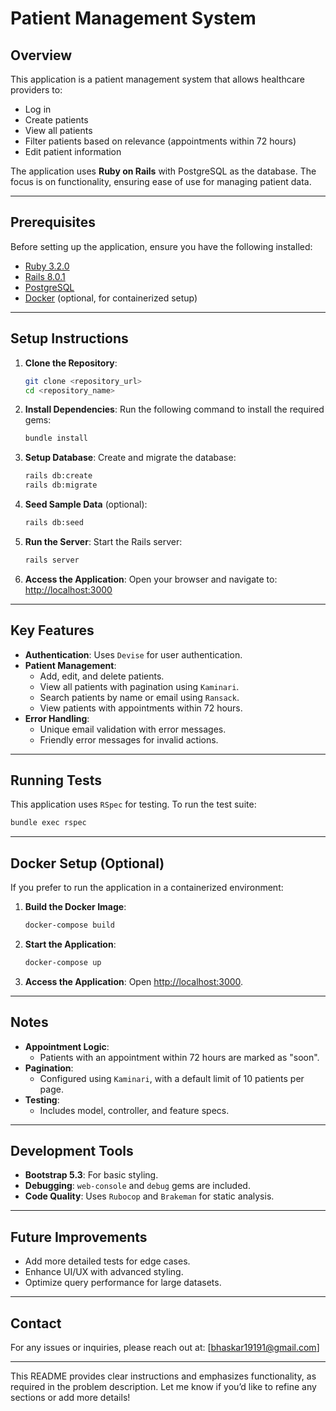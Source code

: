# Patient Management System

## Overview
This application is a patient management system that allows healthcare providers to:
- Log in
- Create patients
- View all patients
- Filter patients based on relevance (appointments within 72 hours)
- Edit patient information

The application uses **Ruby on Rails** with PostgreSQL as the database. The focus is on functionality, ensuring ease of use for managing patient data.

---

## Prerequisites

Before setting up the application, ensure you have the following installed:
- [Ruby 3.2.0](https://www.ruby-lang.org/en/documentation/installation/)
- [Rails 8.0.1](https://rubyonrails.org/)
- [PostgreSQL](https://www.postgresql.org/download/)
- [Docker](https://www.docker.com/) (optional, for containerized setup)

---

## Setup Instructions

1. **Clone the Repository**:
   ```bash
   git clone <repository_url>
   cd <repository_name>
   ```

2. **Install Dependencies**:
   Run the following command to install the required gems:
   ```bash
   bundle install
   ```

3. **Setup Database**:
   Create and migrate the database:
   ```bash
   rails db:create
   rails db:migrate
   ```

4. **Seed Sample Data** (optional):
   ```bash
   rails db:seed
   ```

5. **Run the Server**:
   Start the Rails server:
   ```bash
   rails server
   ```

6. **Access the Application**:
   Open your browser and navigate to: [http://localhost:3000](http://localhost:3000)

---

## Key Features

- **Authentication**: Uses `Devise` for user authentication.
- **Patient Management**:
  - Add, edit, and delete patients.
  - View all patients with pagination using `Kaminari`.
  - Search patients by name or email using `Ransack`.
  - View patients with appointments within 72 hours.
- **Error Handling**:
  - Unique email validation with error messages.
  - Friendly error messages for invalid actions.

---

## Running Tests

This application uses `RSpec` for testing. To run the test suite:
```bash
bundle exec rspec
```

---

## Docker Setup (Optional)

If you prefer to run the application in a containerized environment:

1. **Build the Docker Image**:
   ```bash
   docker-compose build
   ```

2. **Start the Application**:
   ```bash
   docker-compose up
   ```

3. **Access the Application**:
   Open [http://localhost:3000](http://localhost:3000).

---

## Notes

- **Appointment Logic**:
  - Patients with an appointment within 72 hours are marked as "soon".
- **Pagination**:
  - Configured using `Kaminari`, with a default limit of 10 patients per page.
- **Testing**:
  - Includes model, controller, and feature specs.

---

## Development Tools

- **Bootstrap 5.3**: For basic styling.
- **Debugging**: `web-console` and `debug` gems are included.
- **Code Quality**: Uses `Rubocop` and `Brakeman` for static analysis.

---

## Future Improvements

- Add more detailed tests for edge cases.
- Enhance UI/UX with advanced styling.
- Optimize query performance for large datasets.

---

## Contact

For any issues or inquiries, please reach out at: [bhaskar19191@gmail.com]

--- 

This README provides clear instructions and emphasizes functionality, as required in the problem description. Let me know if you’d like to refine any sections or add more details!